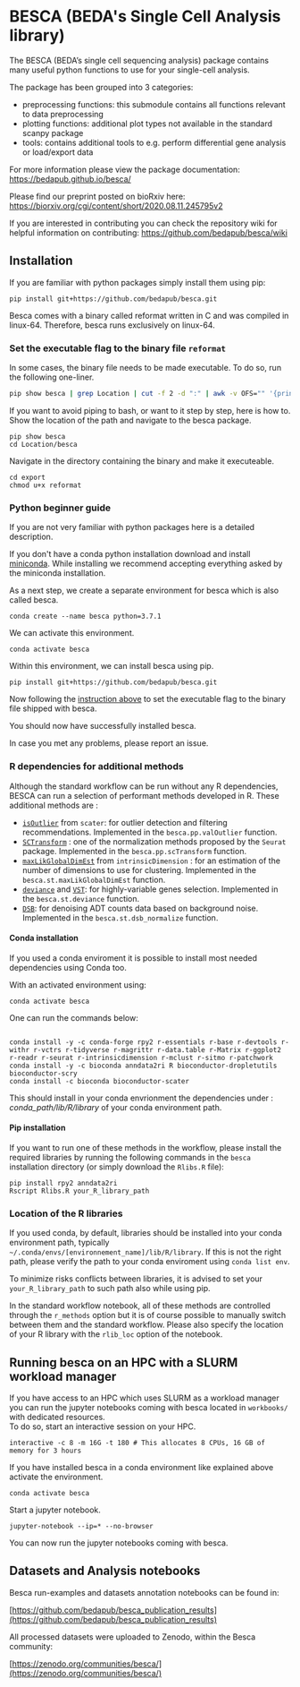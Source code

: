 # BESCA (BEDA's Single Cell Analysis library)

The BESCA (BEDA’s single cell sequencing analysis) package contains many useful python functions to use for your single-cell analysis.

The package has been grouped into 3 categories:  

- preprocessing functions: this submodule contains all functions relevant to data preprocessing  
- plotting functions: additional plot types not available in the standard scanpy package  
- tools: contains additional tools to e.g. perform differential gene analysis or load/export data  

For more information please view the package documentation: https://bedapub.github.io/besca/

Please find our preprint posted on bioRxiv here: https://biorxiv.org/cgi/content/short/2020.08.11.245795v2

If you are interested in contributing you can check the repository wiki for helpful information on contributing: https://github.com/bedapub/besca/wiki

## Installation

If you are familiar with python packages simply install them using pip:  

```
pip install git+https://github.com/bedapub/besca.git
```

Besca comes with a binary called reformat written in C and was compiled in linux-64. Therefore, besca runs exclusively on linux-64.


### Set the executable flag to the binary file `reformat` <a name="binary"></a>

In some cases, the binary file needs to be made executable. To do so, run the following one-liner.

```bash
pip show besca | grep Location | cut -f 2 -d ":" | awk -v OFS="" '{print "chmod u+x" $0 "/besca/export/reformat"}' | bash
```

If you want to avoid piping to bash, or want to it step by step, here is how to. Show the location of the path and navigate to the besca package.  

```
pip show besca
cd Location/besca
```

Navigate in the directory containing the binary and make it executeable.  

```
cd export
chmod u+x reformat
```

### Python beginner guide

If you are not very familiar with python packages here is a detailed description.  

If you don't have a conda python installation download and install [miniconda](https://docs.conda.io/en/latest/miniconda.html). While installing we recommend accepting everything asked by the miniconda installation.  

As a next step, we create a separate environment for besca which is also called besca.  

```
conda create --name besca python=3.7.1
```  

We can activate this environment.  

```
conda activate besca
```

Within this environment, we can install besca using pip.  

```
pip install git+https://github.com/bedapub/besca.git
```

Now following the [instruction above](#binary) to set the executable flag to the binary file shipped with besca.

You should now have successfully installed besca.

In case you met any problems, please report an issue.


### R dependencies for additional methods

Although the standard workflow can be run without any R dependencies, BESCA can run a selection of performant methods developed in R. These additional methods are :

- [`isOutlier`](https://www.rdocumentation.org/packages/scater/versions/1.0.4/topics/isOutlier) from `scater`: for outlier detection and filtering recommendations. Implemented in the `besca.pp.valOutlier` function.  
- [`SCTransform`](https://rdrr.io/github/satijalab/seurat/man/SCTransform.html) : one of the normalization methods proposed by the `Seurat` package. Implemented in the `besca.pp.scTransform` function. 
- [`maxLikGlobalDimEst`](https://cran.r-project.org/web/packages/intrinsicDimension/intrinsicDimension.pdf) from `intrinsicDimension` : for an estimation of the number of dimensions to use for clustering. Implemented in the `besca.st.maxLikGlobalDimEst` function. 
- [`deviance`](https://rdrr.io/bioc/scry/man/devianceFeatureSelection.html) and [`VST`](https://rdrr.io/github/satijalab/seurat/man/SCTransform.html): for highly-variable genes selection. Implemented in the `besca.st.deviance` function. 
- [`DSB`](https://github.com/niaid/dsb): for denoising ADT counts data based on background noise. Implemented in the `besca.st.dsb_normalize` function.  


#### Conda installation

If you used a conda enviroment it is possible to install most needed dependencies using Conda too. 

With an activated environment using:

```
conda activate besca
```


One can run the commands below:

```

conda install -y -c conda-forge rpy2 r-essentials r-base r-devtools r-withr r-vctrs r-tidyverse r-magrittr r-data.table r-Matrix r-ggplot2 r-readr r-seurat r-intrinsicdimension r-mclust r-sitmo r-patchwork
conda install -y -c bioconda anndata2ri R bioconductor-dropletutils bioconductor-scry
conda install -c bioconda bioconductor-scater
```

This should install in your conda envrionment the dependencies under : *conda_path/lib/R/library* of your conda environment path.

#### Pip installation


If you want to run one of these methods in the workflow, please install the required libraries by running the following commands in the `besca` installation directory (or simply download the `Rlibs.R` file):

```
pip install rpy2 anndata2ri
Rscript Rlibs.R your_R_library_path
 ```


### Location of the R libraries 

If you used conda, by default, libraries should be installed into your conda environment path, typically `~/.conda/envs/[environnement_name]/lib/R/library`.
If this is not the right path, please verify the path to your conda enviroment using `conda list env`.


To minimize risks conflicts between libraries, it is advised to set your `your_R_library_path` to such path also while using pip.
 
In the standard workflow notebook, all of these methods are controlled through the `r_methods` option but it is of course possible to manually switch between them and the standard workflow. Please also specify the location of your R library with the `rlib_loc` option of the notebook.  

## Running besca on an HPC with a SLURM workload manager  

If you have access to an HPC which uses SLURM as a workload manager you can run the jupyter notebooks coming with besca located in `workbooks/` with dedicated resources.  
To do so, start an interactive session on your HPC.  

```
interactive -c 8 -m 16G -t 180 # This allocates 8 CPUs, 16 GB of memory for 3 hours
```

If you have installed besca in a conda environment like explained above activate the environment.  

```
conda activate besca
```

Start a jupyter notebook.  

```
jupyter-notebook --ip=* --no-browser
```

You can now run the jupyter notebooks coming with besca.



## Datasets and Analysis notebooks


Besca run-examples and datasets annotation notebooks can be found in:


[https://github.com/bedapub/besca_publication_results](https://github.com/bedapub/besca_publication_results)


All processed datasets were uploaded to Zenodo, within the Besca community:

[https://zenodo.org/communities/besca/](https://zenodo.org/communities/besca/)






